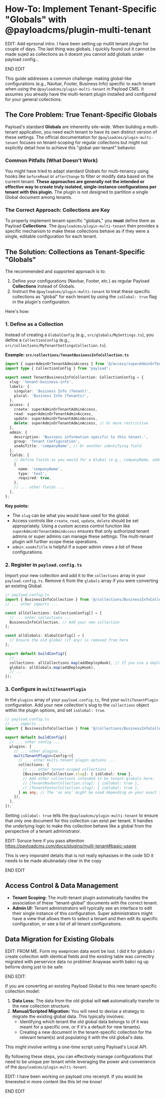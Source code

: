 # How-To: Implement Tenant-Specific "Globals" with @payloadcms/plugin-multi-tenant

EDIT: Add eprsonal intro. I have been setting up mutlit tenant plugin for couple of days. The last thing was globals. I quickly found out it cannot be made sujed as collections as it doesnt you cannot add globals under payload config...

END EDIT

This guide addresses a common challenge: making global-like configurations (e.g., Navbar, Footer, Business Info) specific to each tenant when using the `@payloadcms/plugin-multi-tenant` in Payload CMS. It assumes you already have the multi-tenant plugin installed and configured for your general collections.

## The Core Problem: True Tenant-Specific Globals

Payload's standard **Globals** are inherently site-wide. When building a multi-tenant application, you need each tenant to have its own distinct version of these settings. The official documentation for `@payloadcms/plugin-multi-tenant` focuses on tenant-scoping for regular collections but might not explicitly detail how to achieve this "global-per-tenant" behavior.

### Common Pitfalls (What Doesn't Work)

You might have tried to adapt standard Globals for multi-tenancy using hooks like `beforeRead` or `afterChange` to filter or modify data based on the current tenant. **These approaches are generally not the intended or effective way to create truly isolated, single-instance configurations per tenant with this plugin.** The plugin is not designed to partition a single Global document among tenants.

### The Correct Approach: Collections are Key

To properly implement tenant-specific "globals," you **must** define them as Payload **Collections**. The `@payloadcms/plugin-multi-tenant` then provides a specific mechanism to make these collections behave as if they were a single, editable configuration for each tenant.

## The Solution: Collections as Tenant-Specific "Globals"

The recommended and supported approach is to:
1. Define your configurations (Navbar, Footer, etc.) as regular Payload **Collections** instead of Globals.
2. Instruct the `@payloadcms/plugin-multi-tenant` to treat these specific collections as "global" for each tenant by using the `isGlobal: true` flag in the plugin's configuration.

Here's how:

### 1. Define as a Collection

Instead of creating a `GlobalConfig` (e.g., `src/globals/MySettings.ts`), you define a `CollectionConfig` (e.g., `src/collections/MyTenantSettingsCollection.ts`).

**Example: `src/collections/TenantBusinessInfoCollection.ts`**

```typescript
import { superAdminOrTenantAdminAccess } from '@/access/superAdminOrTenantAdmin'; // Your access control
import type { CollectionConfig } from 'payload';

export const TenantBusinessInfoCollection: CollectionConfig = {
  slug: 'tenant-business-info',
  labels: {
    singular: 'Business Info (Tenant)',
    plural: 'Business Info (Tenants)',
  },
  access: {
    create: superAdminOrTenantAdminAccess,
    read: superAdminOrTenantAdminAccess,
    update: superAdminOrTenantAdminAccess,
    delete: superAdminOrTenantAdminAccess, // Or more restrictive
  },
  admin: {
    description: 'Business information specific to this tenant.',
    group: 'Tenant Configuration',
    useAsTitle: 'companyName', // Or another identifying field
  },
  fields: [
    // Define fields as you would for a Global (e.g., companyName, address, logo)
    {
      name: 'companyName',
      type: 'text',
      required: true,
    },
    // ... other fields ...
  ],
};
```

**Key points:**
*   The `slug` can be what you would have used for the global.
*   Access controls like `create`, `read`, `update`, `delete` should be set appropriately. Using a custom access control function like `superAdminOrTenantAdminAccess` ensures that only authorized tenant admins or super admins can manage these settings. The multi-tenant plugin will further scope these operations.
*   `admin.useAsTitle` is helpful if a super admin views a list of these configurations.

### 2. Register in `payload.config.ts`

Import your new collection and add it to the `collections` array in your `payload.config.ts`. Remove it from the `globals` array if you were converting an existing Global.

```typescript
// payload.config.ts
import { BusinessInfoCollection } from '@/collections/BusinessInfoCollection';
// ... other imports ...

const allCollections: CollectionConfig[] = [
  // ... other collections ...
  BusinessInfoCollection, // Add your new collection
];

const allGlobals: GlobalConfig[] = [
  // Ensure the old global (if any) is removed from here
];

export default buildConfig({
  // ...
  collections: allCollections.map(addDeployHook), // If you use a deploy hook pattern
  globals: allGlobals.map(addDeployHook),
  // ...
});
```

### 3. Configure in `multiTenantPlugin`

In the `plugins` array of your `payload.config.ts`, find your `multiTenantPlugin` configuration. Add your new collection's slug to the `collections` object within the plugin options, and set `isGlobal: true`.

```typescript
// payload.config.ts
// ... imports ...
import { BusinessInfoCollection } from '@/collections/BusinessInfoCollection'; // Or your collection name

export default buildConfig({
  // ... other config ...
  plugins: [
    // ... other plugins ...
    multiTenantPlugin<Config>({
      // ... other multi-tenant plugin options ...
      collections: {
        // ... other tenant-scoped collections ...
        [BusinessInfoCollection.slug]: { isGlobal: true },
        // Add other collections intended to be tenant-globals here:
        // [TenantNavbarCollection.slug]: { isGlobal: true },
        // [TenantFooterCollection.slug]: { isGlobal: true },
      } as any, // The 'as any' might be used depending on your exact type setup
    }),
  ],
});
```

Setting `isGlobal: true` tells the `@payloadcms/plugin-multi-tenant` to ensure that only one document for this collection can exist per tenant. It handles the underlying logic to make this collection behave like a global from the perspective of a tenant administrator.

EDIT: Soruce here if you pass attention
https://payloadcms.com/docs/plugins/multi-tenant#basic-usage

This is very imporatnt details that is not really ephasises in the code SO it needs to be made abubnadaly clear in the copy 

END EDIT

## Access Control & Data Management

*   **Tenant Scoping:** The multi-tenant plugin automatically handles the association of these "tenant-global" documents with the correct tenant.
*   **Admin UI:** Tenant administrators will typically see an interface to edit their single instance of this configuration. Super administrators might have a view that allows them to select a tenant and then edit its specific configuration, or see a list of all tenant configurations.

## Data Migration for Existing Globals

EDIT: FROM ME. Form my exepricen data wont be lost. I did it for globals i create colleciton with identical fields and the existing table was correcltry migrated with perservice data no problme! Anaywas worth bakci ng up beforre doing just to be safe


END EDIT:

If you are converting an existing Payload Global to this new tenant-specific collection model:

1.  **Data Loss:** The data from the old global will **not** automatically transfer to the new collection structure.
2.  **Manual/Scripted Migration:** You will need to devise a strategy to migrate the existing global data. This typically involves:
    *   Identifying which tenant the old global data belongs to (if it was meant for a specific one, or if it's a default for new tenants).
    *   Creating a new document in the tenant-specific collection for the relevant tenant(s) and populating it with the old global's data.

This might involve writing a one-time script using Payload's Local API.

By following these steps, you can effectively manage configurations that need to be unique per tenant while leveraging the power and convenience of the `@payloadcms/plugin-multi-tenant`. 

EDIT: I have been working on payload cms recenytl. If you would be itnerested in more content like this let me know!

END EDIT